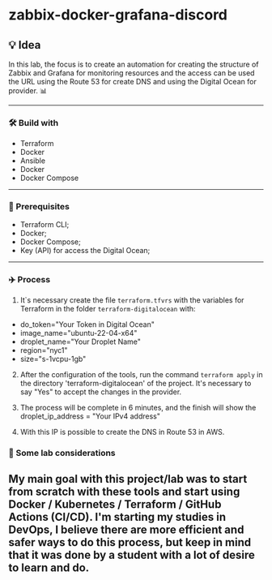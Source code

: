 # zabbix-docker-grafana-discord

## 💡 Idea
In this lab, the focus is to create an automation for creating the structure of Zabbix and Grafana for monitoring resources and the access can be used the URL using the Route 53 for create DNS and using the Digital Ocean for provider. 📊

---

### 🛠️ Build with
* Terraform
* Docker
* Ansible
* Docker
* Docker Compose

---

### 🧾 Prerequisites

- Terraform CLI;
- Docker;
- Docker Compose;
- Key (API) for access the Digital Ocean;

---

### ✈️ Process

1. It`s necessary create the file ```terraform.tfvrs``` with the variables for Terraform in the folder ```terraform-digitalocean``` with:

- do_token="Your Token in Digital Ocean"
- image_name="ubuntu-22-04-x64"
- droplet_name="Your Droplet Name"
- region="nyc1"
- size="s-1vcpu-1gb"

2. After the configuration of the tools, run the command ```terraform apply``` in the directory 'terraform-digitalocean' of the project. It's necessary to say "Yes" to accept the changes in the provider.

3. The process will be complete in 6 minutes, and the finish will show the droplet_ip_address = "Your IPv4 address"

4. With this IP is possible to create the DNS in Route 53 in AWS.

### 🤔 Some lab considerations
My main goal with this project/lab was to start from scratch with these tools and start using Docker / Kubernetes / Terraform / GitHub Actions (CI/CD). I'm starting my studies in DevOps, I believe there are more efficient and safer ways to do this process, but keep in mind that it was done by a student with a lot of desire to learn and do.
---
